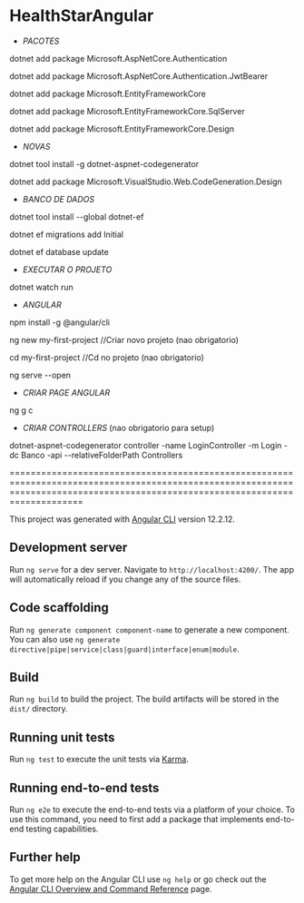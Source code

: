 # HealthStarAngular

- *PACOTES*

dotnet add package Microsoft.AspNetCore.Authentication

dotnet add package Microsoft.AspNetCore.Authentication.JwtBearer

dotnet add package Microsoft.EntityFrameworkCore

dotnet add package Microsoft.EntityFrameworkCore.SqlServer

dotnet add package Microsoft.EntityFrameworkCore.Design

- *NOVAS*

dotnet tool install -g dotnet-aspnet-codegenerator

dotnet add package Microsoft.VisualStudio.Web.CodeGeneration.Design

- *BANCO DE DADOS*

dotnet tool install --global dotnet-ef

dotnet ef migrations add Initial

dotnet ef database update

- *EXECUTAR O PROJETO*

dotnet watch run

- *ANGULAR*

npm install -g @angular/cli

ng new my-first-project  //Criar novo projeto (nao obrigatorio)

cd my-first-project //Cd no projeto (nao obrigatorio)

ng serve --open

- *CRIAR PAGE ANGULAR*

ng g c <nome>

- *CRIAR CONTROLLERS* (nao obrigatorio para setup)

dotnet-aspnet-codegenerator controller -name LoginController -m Login -dc Banco -api --relativeFolderPath Controllers

================================================================================================================================================================================

This project was generated with [Angular CLI](https://github.com/angular/angular-cli) version 12.2.12.

## Development server

Run `ng serve` for a dev server. Navigate to `http://localhost:4200/`. The app will automatically reload if you change any of the source files.

## Code scaffolding

Run `ng generate component component-name` to generate a new component. You can also use `ng generate directive|pipe|service|class|guard|interface|enum|module`.

## Build

Run `ng build` to build the project. The build artifacts will be stored in the `dist/` directory.

## Running unit tests

Run `ng test` to execute the unit tests via [Karma](https://karma-runner.github.io).

## Running end-to-end tests

Run `ng e2e` to execute the end-to-end tests via a platform of your choice. To use this command, you need to first add a package that implements end-to-end testing capabilities.

## Further help

To get more help on the Angular CLI use `ng help` or go check out the [Angular CLI Overview and Command Reference](https://angular.io/cli) page.
